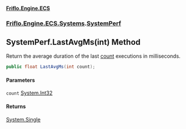 #### [Friflo.Engine.ECS](index.md 'index')
### [Friflo.Engine.ECS.Systems](Friflo.Engine.ECS.Systems.md 'Friflo.Engine.ECS.Systems').[SystemPerf](SystemPerf.md 'Friflo.Engine.ECS.Systems.SystemPerf')

## SystemPerf.LastAvgMs(int) Method

Return the average duration of the last [count](SystemPerf.LastAvgMs(int).md#Friflo.Engine.ECS.Systems.SystemPerf.LastAvgMs(int).count 'Friflo.Engine.ECS.Systems.SystemPerf.LastAvgMs(int).count') executions in milliseconds.

```csharp
public float LastAvgMs(int count);
```
#### Parameters

<a name='Friflo.Engine.ECS.Systems.SystemPerf.LastAvgMs(int).count'></a>

`count` [System.Int32](https://docs.microsoft.com/en-us/dotnet/api/System.Int32 'System.Int32')

#### Returns
[System.Single](https://docs.microsoft.com/en-us/dotnet/api/System.Single 'System.Single')